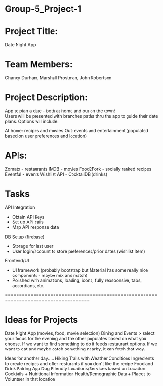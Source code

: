 # Group-5_Project-1

# Project Title: 
Date Night App

# Team Members: 
Chaney Durham, Marshall Prostman, John Robertson

# Project Description: 
App to plan a date - both at home and out on the town!  
Users will be presented with branches paths thru the app to guide their date plans.
Options will include: 

At home: recipes and movies
Out: events and entertainment (populated based on user preferences and location)

# APIs:
Zomato - restaurants
IMDB - movies
Food2Fork - socially ranked recipes
Eventful - events
Wishlist API - CocktailDB (drinks)

# Tasks 
API Integration
- Obtain API Keys
- Set up API calls
- Map API response data

DB Setup (firebase)
- Storage for last user
- User login/account to store preferences/prior dates (wishlist item)

Frontend/UI 
- UI framework (probably bootstrap but Material has some really nice components - maybe mix and match)
- Polished with animations, loading, icons, fully repsoonsive, tabs, accordians, etc.



====================================================================================

# Ideas for Projects
Date Night App (movies, food, movie selection)
Dining and Events > select your focus for the evening and the other populates based on what you choose.
If we want to find something to do it feeds restaurant options.  If we want to eat and maybe catch something nearby, it can fetch that way.

Ideas for another day.....
Hiking Trails with Weather Conditions
Ingredients to create recipes and offer resturants if you don't like the recipe
Food and Drink Pairing App
Dog Friendly Locations/Services based on Location
Cocktails + Nutritional Information
Health/Demographic Data + Places to Volunteer in that location


